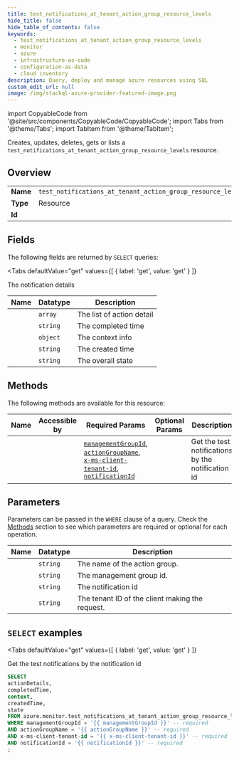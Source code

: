 ```yaml
--- 
title: test_notifications_at_tenant_action_group_resource_levels
hide_title: false
hide_table_of_contents: false
keywords:
  - test_notifications_at_tenant_action_group_resource_levels
  - monitor
  - azure
  - infrastructure-as-code
  - configuration-as-data
  - cloud inventory
description: Query, deploy and manage azure resources using SQL
custom_edit_url: null
image: /img/stackql-azure-provider-featured-image.png
---
```


import CopyableCode from '@site/src/components/CopyableCode/CopyableCode';
import Tabs from '@theme/Tabs';
import TabItem from '@theme/TabItem';

Creates, updates, deletes, gets or lists a <code>test_notifications_at_tenant_action_group_resource_levels</code> resource.

## Overview
<table><tbody>
<tr><td><b>Name</b></td><td><code>test_notifications_at_tenant_action_group_resource_levels</code></td></tr>
<tr><td><b>Type</b></td><td>Resource</td></tr>
<tr><td><b>Id</b></td><td><CopyableCode code="azure.monitor.test_notifications_at_tenant_action_group_resource_levels" /></td></tr>
</tbody></table>

## Fields

The following fields are returned by `SELECT` queries:

<Tabs
    defaultValue="get"
    values={[
        { label: 'get', value: 'get' }
    ]}
>
<TabItem value="get">

The notification details

<table>
<thead>
    <tr>
    <th>Name</th>
    <th>Datatype</th>
    <th>Description</th>
    </tr>
</thead>
<tbody>
<tr>
    <td><CopyableCode code="actionDetails" /></td>
    <td><code>array</code></td>
    <td>The list of action detail</td>
</tr>
<tr>
    <td><CopyableCode code="completedTime" /></td>
    <td><code>string</code></td>
    <td>The completed time</td>
</tr>
<tr>
    <td><CopyableCode code="context" /></td>
    <td><code>object</code></td>
    <td>The context info</td>
</tr>
<tr>
    <td><CopyableCode code="createdTime" /></td>
    <td><code>string</code></td>
    <td>The created time</td>
</tr>
<tr>
    <td><CopyableCode code="state" /></td>
    <td><code>string</code></td>
    <td>The overall state</td>
</tr>
</tbody>
</table>
</TabItem>
</Tabs>

## Methods

The following methods are available for this resource:

<table>
<thead>
    <tr>
    <th>Name</th>
    <th>Accessible by</th>
    <th>Required Params</th>
    <th>Optional Params</th>
    <th>Description</th>
    </tr>
</thead>
<tbody>
<tr>
    <td><a href="#get"><CopyableCode code="get" /></a></td>
    <td><CopyableCode code="select" /></td>
    <td><a href="#parameter-managementGroupId"><code>managementGroupId</code></a>, <a href="#parameter-actionGroupName"><code>actionGroupName</code></a>, <a href="#parameter-x-ms-client-tenant-id"><code>x-ms-client-tenant-id</code></a>, <a href="#parameter-notificationId"><code>notificationId</code></a></td>
    <td></td>
    <td>Get the test notifications by the notification id</td>
</tr>
</tbody>
</table>

## Parameters

Parameters can be passed in the `WHERE` clause of a query. Check the [Methods](#methods) section to see which parameters are required or optional for each operation.

<table>
<thead>
    <tr>
    <th>Name</th>
    <th>Datatype</th>
    <th>Description</th>
    </tr>
</thead>
<tbody>
<tr id="parameter-actionGroupName">
    <td><CopyableCode code="actionGroupName" /></td>
    <td><code>string</code></td>
    <td>The name of the action group.</td>
</tr>
<tr id="parameter-managementGroupId">
    <td><CopyableCode code="managementGroupId" /></td>
    <td><code>string</code></td>
    <td>The management group id.</td>
</tr>
<tr id="parameter-notificationId">
    <td><CopyableCode code="notificationId" /></td>
    <td><code>string</code></td>
    <td>The notification id</td>
</tr>
<tr id="parameter-x-ms-client-tenant-id">
    <td><CopyableCode code="x-ms-client-tenant-id" /></td>
    <td><code>string</code></td>
    <td>The tenant ID of the client making the request.</td>
</tr>
</tbody>
</table>

## `SELECT` examples

<Tabs
    defaultValue="get"
    values={[
        { label: 'get', value: 'get' }
    ]}
>
<TabItem value="get">

Get the test notifications by the notification id

```sql
SELECT
actionDetails,
completedTime,
context,
createdTime,
state
FROM azure.monitor.test_notifications_at_tenant_action_group_resource_levels
WHERE managementGroupId = '{{ managementGroupId }}' -- required
AND actionGroupName = '{{ actionGroupName }}' -- required
AND x-ms-client-tenant-id = '{{ x-ms-client-tenant-id }}' -- required
AND notificationId = '{{ notificationId }}' -- required
;
```
</TabItem>
</Tabs>
